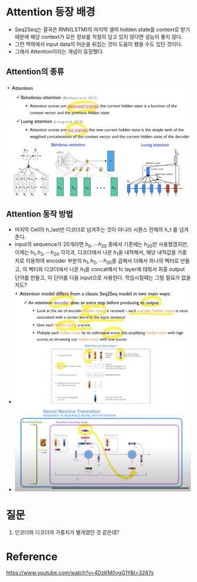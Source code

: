 # Attention 등장 배경
* Seq2Seq는 결국은 RNN(LSTM)의 마지막 셀의 hidden state를 context로 받기 때문에 해당 context가 모든 정보를 적절히 담고 있지 않다면 성능이 좋지 않다.
* 그런 맥락에서 input data의 어순을 뒤집는 것이 도움이 됐을 수도 있던 것이다.
* 그래서 Attention이라는 개념이 등장했다.


## Attention의 종류 
![](images/2023-05-06-17-11-46.png)

## Attention 동작 방법
* 마지막 Cell의 h_last만 디코더로 넘겨주는 것이 아니라 시퀀스 전체의 h_t 를 넘겨준다.
* input의 sequence가 20개라면 $h_0, \cdots h_{20}$ 중에서 기존에는 $h_{20}$만 사용했겠지만, 이제는 $h_1, h_2, \cdots h_{20}$ 각각과, 디코더에서 나온 $h_1$을 내적해서, 해당 내적값을 가중치로 이용하여 encoder 부분의 $h_1,h_2,\cdots h_{20}$을 곱해서 더해서 하나의 벡터로 만들고, 이 벡터와 디코더에서 나온 $h_1$을 concat해서 fc layer에 태워서 최종 output 단어를 만들고, 이 단어를  다음 input으로 사용한다. 학습시킬때는 그럴 필요가 없을지도?
* ![](images/2023-05-06-17-39-02.png)
* ![](images/2023-05-06-17-41-02.png)


# 질문
1. 인코더와 디코더의 가중치가 별개였던 것 같은데?


# Reference
https://www.youtube.com/watch?v=4DzKM0vgG1Y&t=3287s